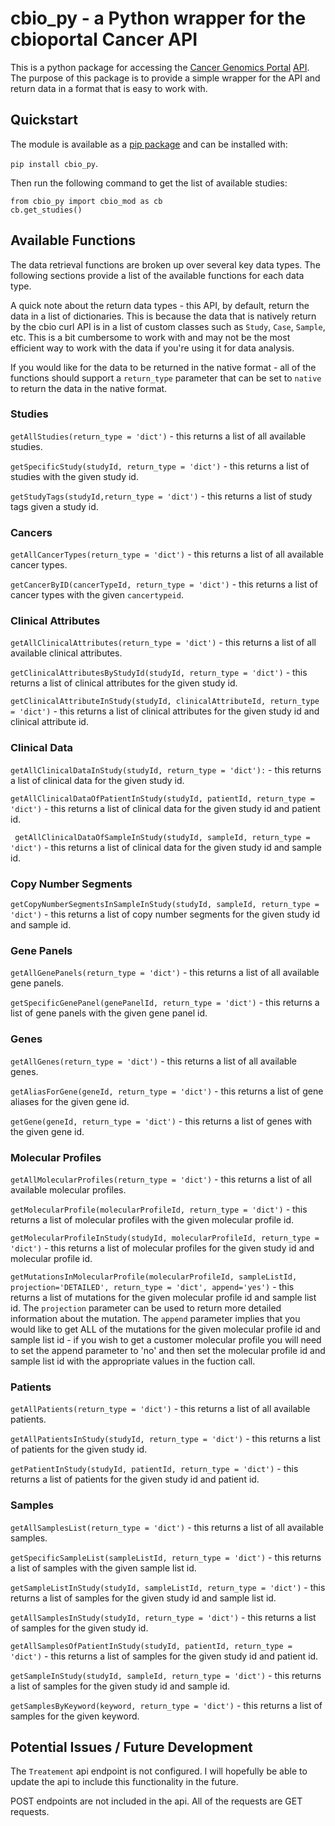 # cbio_py - a Python wrapper for the cbioportal Cancer API

This is a python package for accessing the [Cancer Genomics Portal](https://www.cbioportal.org/) [API](https://www.cbioportal.org/api-docs). The purpose of this package is to provide a simple wrapper for the API and return data in a format that is easy to work with.

## Quickstart

The module is available as a [pip package](https://pypi.org/project/cbio_py/) and can be installed with:

`pip install cbio_py`.

Then run the following command to get the list of available studies:
```
from cbio_py import cbio_mod as cb
cb.get_studies()
```

## Available Functions

The data retrieval functions are broken up over several key data types. The following sections provide a list of the available functions for each data type.

A quick note about the return data types - this API, by default, return the data in a list of dictionaries. This is because the data that is natively return by the cbio curl API is in a list of custom classes such as `Study`, `Case`, `Sample`, etc. This is a bit cumbersome to work with and may not be the most efficient way to work with the data if you're using it for data analysis. 

If you would like for the data to be returned in the native format - all of the functions should support a `return_type` parameter that can be set to `native` to return the data in the native format.

### Studies

`getAllStudies(return_type = 'dict')` - this returns a list of all available studies.

`getSpecificStudy(studyId, return_type = 'dict')` - this returns a list of studies with the given study id.

`getStudyTags(studyId,return_type = 'dict')` - this returns a list of study tags given a study id.


### Cancers 

`getAllCancerTypes(return_type = 'dict')` - this returns a list of all available cancer types.

`getCancerByID(cancerTypeId, return_type = 'dict')` - this returns a list of cancer types with the given `cancertypeid`.

### Clinical Attributes

`getAllClinicalAttributes(return_type = 'dict')` - this returns a list of all available clinical attributes.

`getClinicalAttributesByStudyId(studyId, return_type = 'dict')` - this returns a list of clinical attributes for the given study id.

`getClinicalAttributeInStudy(studyId, clinicalAttributeId, return_type = 'dict')` - this returns a list of clinical attributes for the given study id and clinical attribute id.


### Clinical Data

`getAllClinicalDataInStudy(studyId, return_type = 'dict'):` - this returns a list of clinical data for the given study id.

`getAllClinicalDataOfPatientInStudy(studyId, patientId, return_type = 'dict')` - this returns a list of clinical data for the given study id and patient id.

` getAllClinicalDataOfSampleInStudy(studyId, sampleId, return_type = 'dict')` - this returns a list of clinical data for the given study id and sample id.

### Copy Number Segments

`getCopyNumberSegmentsInSampleInStudy(studyId, sampleId, return_type = 'dict')` - this returns a list of copy number segments for the given study id and sample id.

### Gene Panels
`getAllGenePanels(return_type = 'dict')` - this returns a list of all available gene panels.

`getSpecificGenePanel(genePanelId, return_type = 'dict')` - this returns a list of gene panels with the given gene panel id.

### Genes 

`getAllGenes(return_type = 'dict')` - this returns a list of all available genes.

`getAliasForGene(geneId, return_type = 'dict')` - this returns a list of gene aliases for the given gene id.

`getGene(geneId, return_type = 'dict')` - this returns a list of genes with the given gene id.

### Molecular Profiles

`getAllMolecularProfiles(return_type = 'dict')` - this returns a list of all available molecular profiles.

`getMolecularProfile(molecularProfileId, return_type = 'dict')` - this returns a list of molecular profiles with the given molecular profile id.

`getMolecularProfileInStudy(studyId, molecularProfileId, return_type = 'dict')` - this returns a list of molecular profiles for the given study id and molecular profile id.

`getMutationsInMolecularProfile(molecularProfileId, sampleListId, projection='DETAILED', return_type = 'dict', append='yes')` - this returns a list of mutations for the given molecular profile id and sample list id. The `projection` parameter can be used to return more detailed information about the mutation. The `append` parameter implies that you would like to get ALL of the mutations for the given molecular profile id and sample list id - if you wish to get a customer molecular profile you will need to set the append parameter to 'no' and then set the molecular profile id and sample list id with the appropriate values in the fuction call. 

### Patients

`getAllPatients(return_type = 'dict')` - this returns a list of all available patients.

`getAllPatientsInStudy(studyId, return_type = 'dict')` - this returns a list of patients for the given study id.

`getPatientInStudy(studyId, patientId, return_type = 'dict')` - this returns a list of patients for the given study id and patient id.

### Samples

`getAllSamplesList(return_type = 'dict')` - this returns a list of all available samples.

`getSpecificSampleList(sampleListId, return_type = 'dict')` - this returns a list of samples with the given sample list id.

`getSampleListInStudy(studyId, sampleListId, return_type = 'dict')` - this returns a list of samples for the given study id and sample list id.

`getAllSamplesInStudy(studyId, return_type = 'dict')` - this returns a list of samples for the given study id.

`getAllSamplesOfPatientInStudy(studyId, patientId, return_type = 'dict')` - this returns a list of samples for the given study id and patient id.

`getSampleInStudy(studyId, sampleId, return_type = 'dict')` - this returns a list of samples for the given study id and sample id.

`getSamplesByKeyword(keyword, return_type = 'dict')` - this returns a list of samples for the given keyword.

## Potential Issues / Future Development

The `Treatement` api endpoint is not configured. I will hopefully be able to update the api to include this functionality in the future.

POST endpoints are not included in the api. All of the requests are GET requests.

